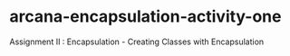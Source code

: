 # arcana-encapsulation-activity-one
 Assignment II : Encapsulation - Creating Classes with Encapsulation
